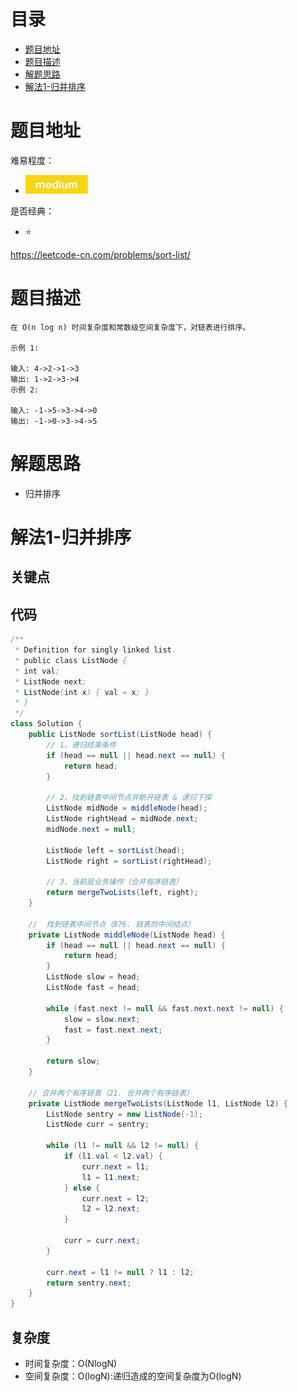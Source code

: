 # 目录
* [题目地址](#题目地址)
* [题目描述](#题目描述)
* [解题思路](#解题思路)
* [解法1-归并排序](#解法1-归并排序)



# 题目地址
难易程度：
- ![medium.jpg](../.images/medium.jpg)

是否经典：
- ⭐️

https://leetcode-cn.com/problems/sort-list/

# 题目描述
```text
在 O(n log n) 时间复杂度和常数级空间复杂度下，对链表进行排序。

示例 1:

输入: 4->2->1->3
输出: 1->2->3->4
示例 2:

输入: -1->5->3->4->0
输出: -1->0->3->4->5
```



# 解题思路
- 归并排序

# 解法1-归并排序
## 关键点



## 代码
```Java
/**
 * Definition for singly-linked list.
 * public class ListNode {
 * int val;
 * ListNode next;
 * ListNode(int x) { val = x; }
 * }
 */
class Solution {
    public ListNode sortList(ListNode head) {
        // 1、递归结束条件
        if (head == null || head.next == null) {
            return head;
        }

        // 2、找到链表中间节点并断开链表 & 递归下探
        ListNode midNode = middleNode(head);
        ListNode rightHead = midNode.next;
        midNode.next = null;

        ListNode left = sortList(head);
        ListNode right = sortList(rightHead);

        // 3、当前层业务操作（合并有序链表）
        return mergeTwoLists(left, right);
    }

    //  找到链表中间节点（876. 链表的中间结点）
    private ListNode middleNode(ListNode head) {
        if (head == null || head.next == null) {
            return head;
        }
        ListNode slow = head;
        ListNode fast = head;

        while (fast.next != null && fast.next.next != null) {
            slow = slow.next;
            fast = fast.next.next;
        }

        return slow;
    }

    // 合并两个有序链表（21. 合并两个有序链表）
    private ListNode mergeTwoLists(ListNode l1, ListNode l2) {
        ListNode sentry = new ListNode(-1);
        ListNode curr = sentry;

        while (l1 != null && l2 != null) {
            if (l1.val < l2.val) {
                curr.next = l1;
                l1 = l1.next;
            } else {
                curr.next = l2;
                l2 = l2.next;
            }

            curr = curr.next;
        }

        curr.next = l1 != null ? l1 : l2;
        return sentry.next;
    }
}
```


## 复杂度
- 时间复杂度：﻿O(NlogN)
- 空间复杂度：﻿O(logN):递归造成的空间复杂度为O(logN)